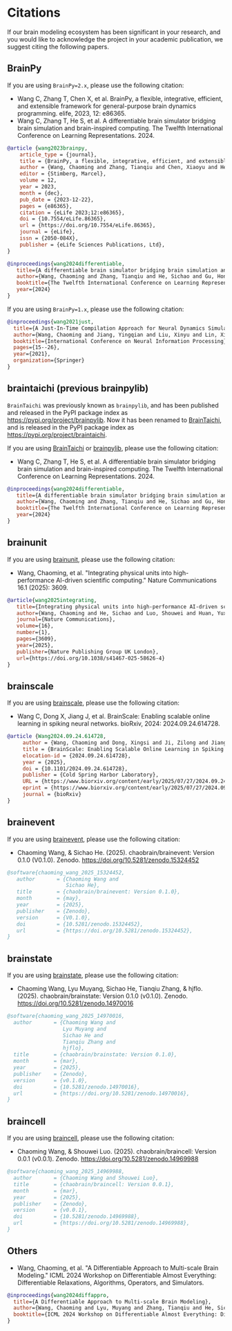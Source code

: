 # Citations

If our brain modeling ecosystem has been significant in your research, and you would like to acknowledge the project in your academic publication, we suggest citing the following papers.

## BrainPy

If you are using `BrainPy=2.x`, please use the following citation:

- Wang C, Zhang T, Chen X, et al. BrainPy, a flexible, integrative, efficient, and extensible framework for general-purpose brain dynamics programming. elife, 2023, 12: e86365.
- Wang C, Zhang T, He S, et al. A differentiable brain simulator bridging brain simulation and brain-inspired computing. The Twelfth International Conference on Learning Representations. 2024.

```bibtex
@article {wang2023brainpy,
    article_type = {journal},
    title = {BrainPy, a flexible, integrative, efficient, and extensible framework for general-purpose brain dynamics programming},
    author = {Wang, Chaoming and Zhang, Tianqiu and Chen, Xiaoyu and He, Sichao and Li, Shangyang and Wu, Si},
    editor = {Stimberg, Marcel},
    volume = 12,
    year = 2023,
    month = {dec},
    pub_date = {2023-12-22},
    pages = {e86365},
    citation = {eLife 2023;12:e86365},
    doi = {10.7554/eLife.86365},
    url = {https://doi.org/10.7554/eLife.86365},
    journal = {eLife},
    issn = {2050-084X},
    publisher = {eLife Sciences Publications, Ltd},
}

@inproceedings{wang2024differentiable,
   title={A differentiable brain simulator bridging brain simulation and brain-inspired computing},
   author={Wang, Chaoming and Zhang, Tianqiu and He, Sichao and Gu, Hongyaoxing and Li, Shangyang and Wu, Si},
   booktitle={The Twelfth International Conference on Learning Representations},
   year={2024}
}
```

If you are using `BrainPy=1.x`, please use the following citation:

```bibtex
@inproceedings{wang2021just,
  title={A Just-In-Time Compilation Approach for Neural Dynamics Simulation},
  author={Wang, Chaoming and Jiang, Yingqian and Liu, Xinyu and Lin, Xiaohan and Zou, Xiaolong and Ji, Zilong and Wu, Si},
  booktitle={International Conference on Neural Information Processing},
  pages={15--26},
  year={2021},
  organization={Springer}
}
```

## braintaichi (previous brainpylib)

`BrainTaichi` was previously known as `brainpylib`, and has been published and released in the PyPI package index as <https://pypi.org/project/brainpylib>. Now it has been renamed to [BrainTaichi](https://github.com/chaobrain/braintaichi), and is released in the PyPI package index as <https://pypi.org/project/braintaichi>.

If you are using [BrainTaichi](https://github.com/chaobrain/braintaichi) or [brainpylib](https://pypi.org/project/brainpylib), please use the following citation:

- Wang C, Zhang T, He S, et al. A differentiable brain simulator bridging brain simulation and brain-inspired computing. The Twelfth International Conference on Learning Representations. 2024.

```bibtex
@inproceedings{wang2024differentiable,
   title={A differentiable brain simulator bridging brain simulation and brain-inspired computing},
   author={Wang, Chaoming and Zhang, Tianqiu and He, Sichao and Gu, Hongyaoxing and Li, Shangyang and Wu, Si},
   booktitle={The Twelfth International Conference on Learning Representations},
   year={2024}
}
```

## brainunit

If you are using [brainunit](https://github.com/chaobrain/brainunit), please use the following citation:

- Wang, Chaoming, et al. "Integrating physical units into high-performance AI-driven scientific computing." Nature Communications 16.1 (2025): 3609.

```bibtex
@article{wang2025integrating,
   title={Integrating physical units into high-performance AI-driven scientific computing},
   author={Wang, Chaoming and He, Sichao and Luo, Shouwei and Huan, Yuxiang and Wu, Si},
   journal={Nature Communications},
   volume={16},
   number={1},
   pages={3609},
   year={2025},
   publisher={Nature Publishing Group UK London},
   url={https://doi.org/10.1038/s41467-025-58626-4}
}
```

## brainscale

If you are using [brainscale](https://github.com/chaobrain/brainscale), please use the following citation:

- Wang C, Dong X, Jiang J, et al. BrainScale: Enabling scalable online learning in spiking neural networks. bioRxiv, 2024: 2024.09.24.614728.

```bibtex
@article {Wang2024.09.24.614728,
     author = {Wang, Chaoming and Dong, Xingsi and Ji, Zilong and Jiang, Jiedong and Liu, Xiao and Wu, Si},
     title = {BrainScale: Enabling Scalable Online Learning in Spiking Neural Networks},
     elocation-id = {2024.09.24.614728},
     year = {2025},
     doi = {10.1101/2024.09.24.614728},
     publisher = {Cold Spring Harbor Laboratory},
     URL = {https://www.biorxiv.org/content/early/2025/07/27/2024.09.24.614728},
     eprint = {https://www.biorxiv.org/content/early/2025/07/27/2024.09.24.614728.full.pdf},
     journal = {bioRxiv}
}
```

## brainevent

If you are using [brainevent](https://github.com/chaobrain/brainevent), please use the following citation:

- Chaoming Wang, & Sichao He. (2025). chaobrain/brainevent: Version 0.1.0 (V0.1.0). Zenodo. https://doi.org/10.5281/zenodo.15324452

```bibtex
@software{chaoming_wang_2025_15324452,
   author       = {Chaoming Wang and
                   Sichao He},
   title        = {chaobrain/brainevent: Version 0.1.0},
   month        = {may},
   year         = {2025},
   publisher    = {Zenodo},
   version      = {V0.1.0},
   doi          = {10.5281/zenodo.15324452},
   url          = {https://doi.org/10.5281/zenodo.15324452},
}
```

## brainstate

If you are using [brainstate](https://github.com/chaobrain/brainstate), please use the following citation:

- Chaoming Wang, Lyu Muyang, Sichao He, Tianqiu Zhang, & hjflo. (2025). chaobrain/brainstate: Version 0.1.0 (v0.1.0). Zenodo. https://doi.org/10.5281/zenodo.14970016

```bibtex
@software{chaoming_wang_2025_14970016,
  author       = {Chaoming Wang and
                  Lyu Muyang and
                  Sichao He and
                  Tianqiu Zhang and
                  hjflo},
  title        = {chaobrain/brainstate: Version 0.1.0},
  month        = {mar},
  year         = {2025},
  publisher    = {Zenodo},
  version      = {v0.1.0},
  doi          = {10.5281/zenodo.14970016},
  url          = {https://doi.org/10.5281/zenodo.14970016},
}
```

## braincell

If you are using [braincell](https://github.com/chaobrain/braincell), please use the following citation:

- Chaoming Wang, & Shouwei Luo. (2025). chaobrain/braincell: Version 0.0.1 (v0.0.1). Zenodo. https://doi.org/10.5281/zenodo.14969988

```bibtex
@software{chaoming_wang_2025_14969988,
  author       = {Chaoming Wang and Shouwei Luo},
  title        = {chaobrain/braincell: Version 0.0.1},
  month        = {mar},
  year         = {2025},
  publisher    = {Zenodo},
  version      = {v0.0.1},
  doi          = {10.5281/zenodo.14969988},
  url          = {https://doi.org/10.5281/zenodo.14969988},
}
```

## Others

- Wang, Chaoming, et al. "A Differentiable Approach to Multi-scale Brain Modeling." ICML 2024 Workshop on Differentiable Almost Everything: Differentiable Relaxations, Algorithms, Operators, and Simulators.

```bibtex
@inproceedings{wang2024diffappro,
  title={A Differentiable Approach to Multi-scale Brain Modeling},
  author={Wang, Chaoming and Lyu, Muyang and Zhang, Tianqiu and He, Sichao and Wu, Si},
  booktitle={ICML 2024 Workshop on Differentiable Almost Everything: Differentiable Relaxations, Algorithms, Operators, and Simulators}
}
```